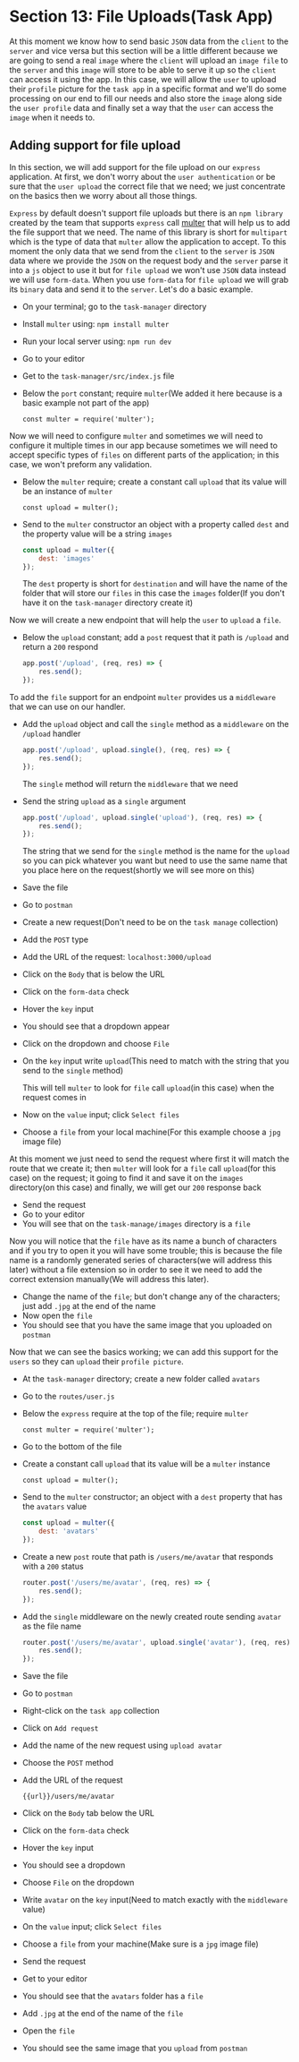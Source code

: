 # Section 13: File Uploads(Task App)

At this moment we know how to send basic `JSON` data from the `client` to the `server` and vice versa but this section will be a little different because we are going to send a real `image` where the `client` will upload an `image file` to the `server` and this `image` will store to be able to serve it up so the `client` can access it using the app. In this case, we will allow the `user` to upload their `profile` picture for the `task app` in a specific format and we'll do some processing on our end to fill our needs and also store the `image` along side the `user profile` data and finally set a way that the `user` can access the `image` when it needs to.

## Adding support for file upload

In this section, we will add support for the file upload on our `express` application. At first, we don't worry about the `user authentication` or be sure that the `user upload` the correct file that we need; we just concentrate on the basics then we worry about all those things.

`Express` by default doesn't support file uploads but there is an `npm library` created by the team that supports `express` call [multer](https://www.npmjs.com/package/multer) that will help us to add the file support that we need. The name of this library is short for `multipart` which is the type of data that `multer` allow the application to accept. To this moment the only data that we send from the `client` to the `server` is `JSON` data where we provide the `JSON` on the request body and the `server` parse it into a `js` object to use it but for `file upload` we won't use `JSON` data instead we will use `form-data`. When you use `form-data` for `file upload` we will grab its `binary` data and send it to the `server`. Let's do a basic example.

- On your terminal; go to the `task-manager` directory
- Install `multer` using: `npm install multer`
- Run your local server using: `npm run dev`
- Go to your editor
- Get to the `task-manager/src/index.js` file
- Below the `port` constant; require `multer`(We added it here because is a basic example not part of the app)

    `const multer = require('multer');`

Now we will need to configure `multer` and sometimes we will need to configure it multiple times in our app because sometimes we will need to accept specific types of `files` on different parts of the application; in this case, we won't preform any validation.

- Below the `multer` require; create a constant call `upload` that its value will be an instance of `multer`

    `const upload = multer();`

- Send to the `multer` constructor an object with a property called `dest` and the property value will be a string `images`

    ```js
    const upload = multer({
        dest: 'images'
    });
    ```

    The `dest` property is short for `destination` and will have the name of the folder that will store our `files` in this case the `images` folder(If you don't have it on the `task-manager` directory create it)

Now we will create a new endpoint that will help the `user` to `upload` a `file`.

- Below the `upload` constant; add a `post` request that it path is `/upload` and return a `200` respond

    ```js
    app.post('/upload', (req, res) => {
        res.send();
    });
    ```

To add the `file` support for an endpoint `multer` provides us a `middleware` that we can use on our handler.

- Add the `upload` object and call the `single` method as a `middleware` on the `/upload` handler

    ```js
    app.post('/upload', upload.single(), (req, res) => {
        res.send();
    });
    ```

    The `single` method will return the `middleware` that we need

- Send the string `upload` as a `single` argument

    ```js
    app.post('/upload', upload.single('upload'), (req, res) => {
        res.send();
    });
    ```

    The string that we send for the `single` method is the name for the `upload` so you can pick whatever you want but need to use the same name that you place here on the request(shortly we will see more on this)

- Save the file
- Go to `postman`
- Create a new request(Don't need to be on the `task manage` collection)
- Add the `POST` type
- Add the URL of the request: `localhost:3000/upload`
- Click on the `Body` that is below the URL
- Click on the `form-data` check
- Hover the `key` input
- You should see that a dropdown appear
- Click on the dropdown and choose `File`
- On the `key` input write `upload`(This need to match with the string that you send to the `single` method)

    This will tell `multer` to look for `file` call `upload`(in this case) when the request comes in

- Now on the `value` input; click `Select files`
- Choose a `file` from your local machine(For this example choose a `jpg` image file)

At this moment we just need to send the request where first it will match the route that we create it; then `multer` will look for a `file` call `upload`(for this case) on the request; it going to find it and save it on the `images` directory(on this case) and finally, we will get our `200` response back

- Send the request
- Go to your editor
- You will see that on the `task-manage/images` directory is a `file`

Now you will notice that the `file` have as its name a bunch of characters and if you try to open it you will have some trouble; this is because the file name is a randomly generated series of characters(we will address this later) without a file extension so in order to see it we need to add the correct extension manually(We will address this later).

- Change the name of the `file`; but don't change any of the characters; just add `.jpg` at the end of the name
- Now open the `file`
- You should see that you have the same image that you uploaded on `postman`

Now that we can see the basics working; we can add this support for the `users` so they can `upload` their `profile picture`.

- At the `task-manager` directory; create a new folder called `avatars`
- Go to the `routes/user.js`
- Below the `express` require at the top of the file; require `multer`

    `const multer = require('multer');`

- Go to the bottom of the file
- Create a constant call `upload` that its value will be a `multer` instance

    `const upload = multer();`

- Send to the `multer` constructor; an object with a `dest` property that has the `avatars` value

    ```js
    const upload = multer({
        dest: 'avatars'
    });
    ```

- Create a new `post` route that path is `/users/me/avatar` that responds with a `200` status

    ```js
    router.post('/users/me/avatar', (req, res) => {
        res.send();
    });
    ```

- Add the `single` middleware on the newly created route sending `avatar` as the file name

    ```js
    router.post('/users/me/avatar', upload.single('avatar'), (req, res) => {
        res.send();
    });
    ```

- Save the file
- Go to `postman`
- Right-click on the `task app` collection
- Click on `Add request`
- Add the name of the new request using `upload avatar`
- Choose the `POST` method
- Add the URL of the request

    `{{url}}/users/me/avatar`

- Click on the `Body` tab below the URL
- Click on the `form-data` check
- Hover the `key` input
- You should see a dropdown
- Choose `File` on the dropdown
- Write `avatar` on the `key` input(Need to match exactly with the `middleware` value)
- On the `value` input; click `Select files`
- Choose a `file` from your machine(Make sure is a `jpg` image file)
- Send the request
- Get to your editor
- You should see that the `avatars` folder has a `file`
- Add `.jpg` at the end of the name of the `file`
- Open the `file`
- You should see the same image that you `upload` from `postman`
